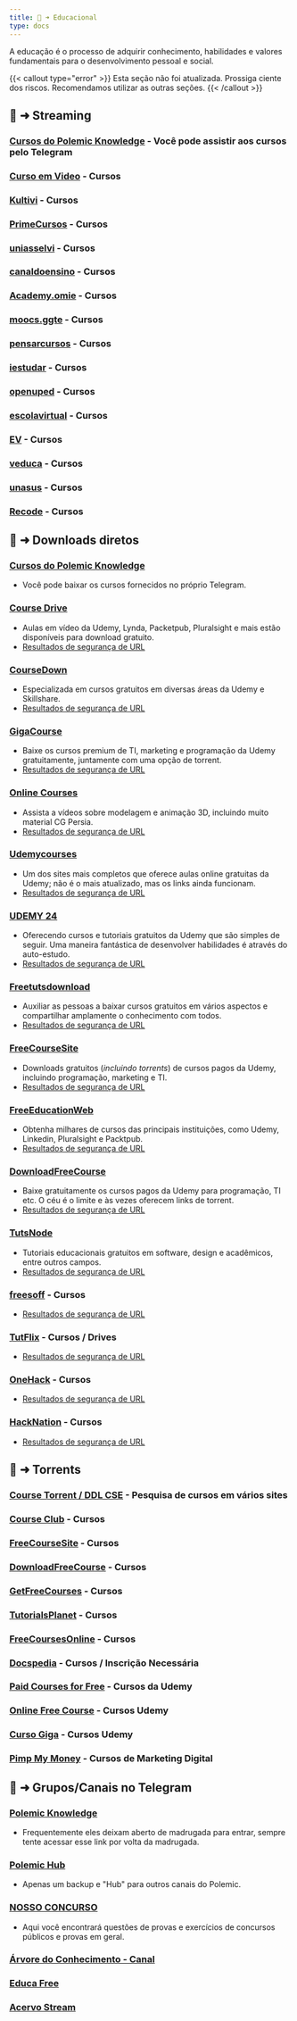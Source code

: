 ```yaml
---
title: 🧠 ➜ Educacional
type: docs
---
```

A educação é o processo de adquirir conhecimento, habilidades e valores fundamentais para o desenvolvimento pessoal e social.

{{< callout type="error" >}}
Esta seção não foi atualizada. Prossiga ciente dos riscos. Recomendamos utilizar as outras seções.
{{< /callout >}}

## 📑 ➜ Streaming

### [Cursos do Polemic Knowledge](https://snort.social/nprofile1qqsdz5tylydfuc90whzxfw338ry9lppfpydz2n35524wzh3vjrr7ggqpzamhxue69uhhyetvv9ujucmcvdhhyefwdejhgtcpzamhxue69uhkvun9deejumn0wd68yvfwvdhk6tcppemhxue69uhkummn9ekx7mp0g7tmme) - Você pode assistir aos cursos pelo Telegram
### [Curso em Video](https://www.cursoemvideo.com/) - Cursos  
### [Kultivi](https://app.kultivi.com/) - Cursos
### [PrimeCursos](https://www.primecursos.com.br/) - Cursos
### [uniasselvi](https://portal.uniasselvi.com.br/cursolivre) - Cursos
### [canaldoensino](https://canaldoensino.com.br/blog/) - Cursos
### [Academy.omie](https://academy.omie.com.br/) - Cursos
### [moocs.ggte](https://moocs.ggte.unicamp.br/) - Cursos
### [pensarcursos](https://www.pensarcursos.com.br/) - Cursos
### [iestudar](https://iestudar.com/) - Cursos
### [openuped](https://www.openuped.eu/courses) - Cursos
### [escolavirtual](https://www.escolavirtual.gov.br/catalogo) - Cursos
### [EV](https://www.ev.org.br/) - Cursos
### [veduca](https://veduca.org/gratuitos/) - Cursos
### [unasus](https://www.unasus.gov.br/cursos/busca?status=com%20oferta%20aberta&busca=&ordenacao=Relev%C3%A2ncia%20na%20busca) - Cursos
### [Recode](https://recode.org.br) - Cursos

## 📑 ➜ Downloads diretos

### [Cursos do Polemic Knowledge](https://snort.social/nprofile1qqsdz5tylydfuc90whzxfw338ry9lppfpydz2n35524wzh3vjrr7ggqpzamhxue69uhhyetvv9ujucmcvdhhyefwdejhgtcpzamhxue69uhkvun9deejumn0wd68yvfwvdhk6tcppemhxue69uhkummn9ekx7mp0g7tmme)
- Você pode baixar os cursos fornecidos no próprio Telegram.

### [Course Drive](https://coursedrive.org)
- Aulas em vídeo da Udemy, Lynda, Packetpub, Pluralsight e mais estão disponíveis para download gratuito.
- [Resultados de segurança de URL](https://www.urlvoid.com/scan/coursedrive.org/)

### [CourseDown](https://coursedown.com/)
- Especializada em cursos gratuitos em diversas áreas da Udemy e Skillshare.
- [Resultados de segurança de URL](https://www.urlvoid.com/scan/coursedown.com/)

### [GigaCourse](https://gigacourse.com/)
- Baixe os cursos premium de TI, marketing e programação da Udemy gratuitamente, juntamente com uma opção de torrent.
- [Resultados de segurança de URL](https://www.urlvoid.com/scan/gigacourse.com/)

### [Online Courses](https://online-courses.club/)
- Assista a vídeos sobre modelagem e animação 3D, incluindo muito material CG Persia.
- [Resultados de segurança de URL](https://www.urlvoid.com/scan/online-courses.club/)

### [Udemycourses](https://udemycourses.me/)
- Um dos sites mais completos que oferece aulas online gratuitas da Udemy; não é o mais atualizado, mas os links ainda funcionam.
- [Resultados de segurança de URL](https://www.urlvoid.com/scan/udemycourses.me/)

### [UDEMY 24](https://udemy24.com/)
- Oferecendo cursos e tutoriais gratuitos da Udemy que são simples de seguir. Uma maneira fantástica de desenvolver habilidades é através do auto-estudo.
- [Resultados de segurança de URL](https://www.urlvoid.com/scan/udemy24.com/)

### [Freetutsdownload](https://freetutsdownload.net/)
- Auxiliar as pessoas a baixar cursos gratuitos em vários aspectos e compartilhar amplamente o conhecimento com todos.
- [Resultados de segurança de URL](https://www.urlvoid.com/scan/freetutsdownload.net/)

### [FreeCourseSite](https://freecoursesite.com/)
- Downloads gratuitos (*incluindo torrents*) de cursos pagos da Udemy, incluindo programação, marketing e TI.
- [Resultados de segurança de URL](https://www.urlvoid.com/scan/freecoursesite.com/)

### [FreeEducationWeb](https://freeeducationweb.com/)
- Obtenha milhares de cursos das principais instituições, como Udemy, Linkedin, Pluralsight e Packtpub.
- [Resultados de segurança de URL](https://www.urlvoid.com/scan/freeeducationweb.com/)

### [DownloadFreeCourse](https://downloadfreecourse.com/)
- Baixe gratuitamente os cursos pagos da Udemy para programação, TI etc. O céu é o limite e às vezes oferecem links de torrent.
- [Resultados de segurança de URL](https://www.urlvoid.com/scan/downloadfreecourse.com/)

### [TutsNode](https://tutsnode.net/)
- Tutoriais educacionais gratuitos em software, design e acadêmicos, entre outros campos.
- [Resultados de segurança de URL](https://www.urlvoid.com/scan/tutsnode.net/)

### [freesoff](https://freesoff.com/) - Cursos
- [Resultados de segurança de URL](https://www.urlvoid.com/scan/freesoff.com/)

### [TutFlix](https://tutflix.org/) - Cursos / Drives
- [Resultados de segurança de URL](https://www.urlvoid.com/scan/tutflix.org/)

### [OneHack](https://onehack.us/) - Cursos
- [Resultados de segurança de URL](https://www.urlvoid.com/scan/onehack.us/)

### [HackNation](https://hacksnation.com/) - Cursos
- [Resultados de segurança de URL](https://www.urlvoid.com/scan/hacksnation.com/)

## 🧲 ➜ Torrents

### [Course Torrent / DDL CSE](https://cse.google.com/cse?cx=37dfc1f1ac9ef45e7) - Pesquisa de cursos em vários sites

### [Course Club](https://courseclub.me/) - Cursos

### [FreeCourseSite](https://freecoursesite.com/) - Cursos

### [DownloadFreeCourse](https://downloadfreecourse.com/) - Cursos

### [GetFreeCourses](https://getfreecourses.co/) - Cursos

### [TutorialsPlanet](https://tutorialsplanet.net/) - Cursos

### [FreeCoursesOnline](https://freecoursesonline.me/) - Cursos

### [Docspedia](https://docspedia.world/) - Cursos / Inscrição Necessária

### [Paid Courses for Free](https://paidcoursesforfree.com/) - Cursos da Udemy

### [Online Free Course](https://www.onlinefreecourse.net/) - Cursos Udemy

### [Curso Giga](https://gigacourse.com/) - Cursos Udemy

### [Pimp My Money](https://pimpmymoney.net/) - Cursos de Marketing Digital

## 📣 ➜ Grupos/Canais no Telegram

### [Polemic Knowledge](https://t.me/PolemicKnowledge)
- Frequentemente eles deixam aberto de madrugada para entrar, sempre tente acessar esse link por volta da madrugada.
  
### [Polemic Hub](https://t.me/polemic)
- Apenas um backup e "Hub" para outros canais do Polemic. 

### [NOSSO CONCURSO](https://t.me/NOSSOCONCURSO)
- Aqui você encontrará questões de provas e exercícios de concursos públicos e provas em geral.

### [Árvore do Conhecimento - Canal](https://t.me/arveduconhecimentu)

### [Educa Free](https://t.me/educafree1)

### [Acervo Stream](https://t.me/cursogdrive)